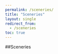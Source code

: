 ```yaml
---
permalink: /sceneries/
title: "Sceneries"
layout: single
redirect_from:
  - /sceneries
toc: true
---
```


##Sceneries

